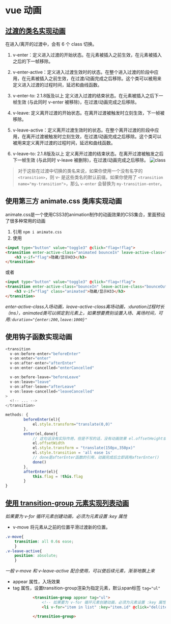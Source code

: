 # vue 动画
## [过渡的类名实现动画](https://cn.vuejs.org/v2/guide/transitions.html)

在进入/离开的过渡中，会有 6 个 class 切换。

1. v-enter：定义进入过渡的开始状态。在元素被插入之前生效，在元素被插入之后的下一帧移除。

2. v-enter-active：定义进入过渡生效时的状态。在整个进入过渡的阶段中应用，在元素被插入之前生效，在过渡/动画完成之后移除。这个类可以被用来定义进入过渡的过程时间，延迟和曲线函数。

3. v-enter-to: 2.1.8版及以上 定义进入过渡的结束状态。在元素被插入之后下一帧生效 (与此同时 v-enter 被移除)，在过渡/动画完成之后移除。

4. v-leave: 定义离开过渡的开始状态。在离开过渡被触发时立刻生效，下一帧被移除。

5. v-leave-active：定义离开过渡生效时的状态。在整个离开过渡的阶段中应用，在离开过渡被触发时立刻生效，在过渡/动画完成之后移除。这个类可以被用来定义离开过渡的过程时间，延迟和曲线函数。

6. v-leave-to: 2.1.8版及以上 定义离开过渡的结束状态。在离开过渡被触发之后下一帧生效 (与此同时 v-leave 被删除)，在过渡/动画完成之后移除。
![class](https://github.com/dishui1238/learnweb/blob/master/vue/vue-transiton/imgs/transition.JPG)

> 对于这些在过渡中切换的类名来说，如果你使用一个没有名字的 `<transition>`，则 v- 是这些类名的默认前缀。如果你使用了 `<transition name="my-transition">`，那么 `v-enter` 会替换为 `my-transition-enter`。

## 使用第三方 animate.css 类库实现动画

animate.css是一个使用CSS3的animation制作的动画效果的CSS集合，里面预设了很多种常用的动画

1. 引用 `npm i animate.css`
2. 使用
```html
<input type="button" value="toggle3" @click="flag=!flag">
<transition enter-active-class="animated bounceIn" leave-active-class="animated bounceOut" :duration="1000">
    <h3 v-if="flag">隐藏/显示H33</h3>
</transition>
```
或者
```html
<input type="button" value="toggle3" @click="flag=!flag">
<transition enter-active-class="bounceIn" leave-active-class="bounceOut">
    <h3 v-if="flag" class="animated">隐藏/显示H33</h3>
</transition>
```
*enter-active-class入场动画，leave-active-class离场动画，:duration过程时长（ms），animated类可以绑定到元素上，如果想要费别设置入场、离场时间，可用`:duration="{enter:200,leave:1000}"`*

## 使用钩子函数实现动画

```js
<transition
  v-on:before-enter="beforeEnter"
  v-on:enter="enter"
  v-on:after-enter="afterEnter"
  v-on:enter-cancelled="enterCancelled"

  v-on:before-leave="beforeLeave"
  v-on:leave="leave"
  v-on:after-leave="afterLeave"
  v-on:leave-cancelled="leaveCancelled"
>
  <!-- ... -->
</transition>
```
```js
methods: {
        beforeEnter(el){
            el.style.transform="translate(0,0)"
        },
        enter(el,done){
            // 这句话没有实际作用，但是不写的话，没有动画效果 el.offsetHeight或者el.offsetTop
            el.offsetWidth
            el.style.transform = "translate(150px,350px)"
            el.style.transition = 'all ease 1s'
            // done是afterEnter函数的引用，动画完成后立即调用afterEnter()
            done()
        },
        afterEnter(el){
            this.flag = !this.flag
        }
}
```

## [使用 transition-group 元素实现列表动画](https://cn.vuejs.org/v2/guide/transitions.html#%E5%88%97%E8%A1%A8%E8%BF%87%E6%B8%A1)

*如果要为 v-for 循环元素创建动画，必须为元素设置 :key 属性*
- v-move 将元素从之前的位置平滑过渡新的位置。
```css
.v-move{
    transition: all 0.6s ease;
    }
.v-leave-active{
    position: absolute;
    }
```
*一般 v-move 和 v-leave-active 配合使用，可以使后续元素，渐渐地飘上来*

- appear 属性，入场效果
- tag 属性，设置transition-group渲染为指定元素，默认span标签  `tag="ul"`

```html
            <transition-group appear tag="ul">
                <!-- 如果要为 v-for 循环元素创建动画，必须为元素设置 :key 属性 -->
                <li v-for="item in list" :key="item.id" @click="del(item.id)">{{ item.name }}</li>

            </transition-group>
```
